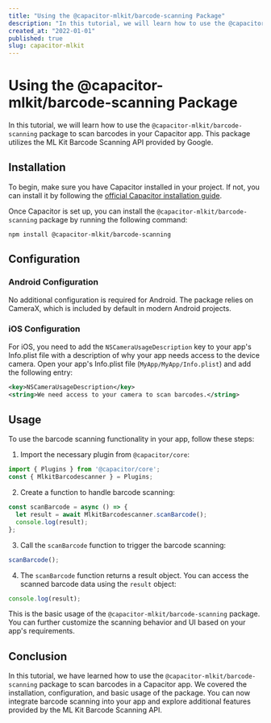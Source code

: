 ```yaml
---
title: "Using the @capacitor-mlkit/barcode-scanning Package"
description: "In this tutorial, we will learn how to use the @capacitor-mlkit/barcode-scanning package to scan barcodes in your Capacitor app."
created_at: "2022-01-01"
published: true
slug: capacitor-mlkit
---
```


# Using the @capacitor-mlkit/barcode-scanning Package

In this tutorial, we will learn how to use the `@capacitor-mlkit/barcode-scanning` package to scan barcodes in your Capacitor app. This package utilizes the ML Kit Barcode Scanning API provided by Google.

## Installation

To begin, make sure you have Capacitor installed in your project. If not, you can install it by following the [official Capacitor installation guide](https://capacitorjs.com/docs/getting-started).

Once Capacitor is set up, you can install the `@capacitor-mlkit/barcode-scanning` package by running the following command:

```
npm install @capacitor-mlkit/barcode-scanning
```

## Configuration

### Android Configuration

No additional configuration is required for Android. The package relies on CameraX, which is included by default in modern Android projects.

### iOS Configuration

For iOS, you need to add the `NSCameraUsageDescription` key to your app's Info.plist file with a description of why your app needs access to the device camera. Open your app's Info.plist file (`MyApp/MyApp/Info.plist`) and add the following entry:

```xml
<key>NSCameraUsageDescription</key>
<string>We need access to your camera to scan barcodes.</string>
```

## Usage

To use the barcode scanning functionality in your app, follow these steps:

1. Import the necessary plugin from `@capacitor/core`:

```javascript
import { Plugins } from '@capacitor/core';
const { MlkitBarcodescanner } = Plugins;
```

2. Create a function to handle barcode scanning:

```javascript
const scanBarcode = async () => {
  let result = await MlkitBarcodescanner.scanBarcode();
  console.log(result);
};
```

3. Call the `scanBarcode` function to trigger the barcode scanning:

```javascript
scanBarcode();
```

4. The `scanBarcode` function returns a result object. You can access the scanned barcode data using the `result` object:

```javascript
console.log(result);
```

This is the basic usage of the `@capacitor-mlkit/barcode-scanning` package. You can further customize the scanning behavior and UI based on your app's requirements.

## Conclusion

In this tutorial, we have learned how to use the `@capacitor-mlkit/barcode-scanning` package to scan barcodes in a Capacitor app. We covered the installation, configuration, and basic usage of the package. You can now integrate barcode scanning into your app and explore additional features provided by the ML Kit Barcode Scanning API.